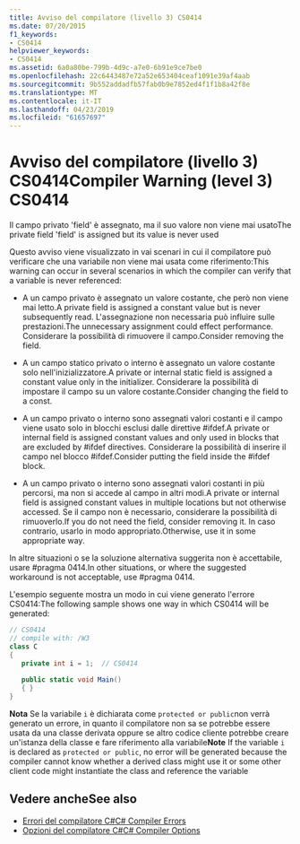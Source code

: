 ```yaml
---
title: Avviso del compilatore (livello 3) CS0414
ms.date: 07/20/2015
f1_keywords:
- CS0414
helpviewer_keywords:
- CS0414
ms.assetid: 6a0a80be-799b-4d9c-a7e0-6b91e9ce7be0
ms.openlocfilehash: 22c6443487e72a52e653404ceaf1091e39af4aab
ms.sourcegitcommit: 9b552addadfb57fab0b9e7852ed4f1f1b8a42f8e
ms.translationtype: MT
ms.contentlocale: it-IT
ms.lasthandoff: 04/23/2019
ms.locfileid: "61657697"
---
```

# <a name="compiler-warning-level-3-cs0414"></a><span data-ttu-id="0244f-102">Avviso del compilatore (livello 3) CS0414</span><span class="sxs-lookup"><span data-stu-id="0244f-102">Compiler Warning (level 3) CS0414</span></span>
<span data-ttu-id="0244f-103">Il campo privato 'field' è assegnato, ma il suo valore non viene mai usato</span><span class="sxs-lookup"><span data-stu-id="0244f-103">The private field 'field' is assigned but its value is never used</span></span>  
  
 <span data-ttu-id="0244f-104">Questo avviso viene visualizzato in vai scenari in cui il compilatore può verificare che una variabile non viene mai usata come riferimento:</span><span class="sxs-lookup"><span data-stu-id="0244f-104">This warning can occur in several scenarios in which the compiler can verify that a variable is never referenced:</span></span>  
  
-   <span data-ttu-id="0244f-105">A un campo privato è assegnato un valore costante, che però non viene mai letto.</span><span class="sxs-lookup"><span data-stu-id="0244f-105">A private field is assigned a constant value but is never subsequently read.</span></span> <span data-ttu-id="0244f-106">L'assegnazione non necessaria può influire sulle prestazioni.</span><span class="sxs-lookup"><span data-stu-id="0244f-106">The unnecessary assignment could effect performance.</span></span> <span data-ttu-id="0244f-107">Considerare la possibilità di rimuovere il campo.</span><span class="sxs-lookup"><span data-stu-id="0244f-107">Consider removing the field.</span></span>  
  
-   <span data-ttu-id="0244f-108">A un campo statico privato o interno è assegnato un valore costante solo nell'inizializzatore.</span><span class="sxs-lookup"><span data-stu-id="0244f-108">A private or internal static field is assigned a constant value only in the initializer.</span></span> <span data-ttu-id="0244f-109">Considerare la possibilità di impostare il campo su un valore costante.</span><span class="sxs-lookup"><span data-stu-id="0244f-109">Consider changing the field to a const.</span></span>  
  
-   <span data-ttu-id="0244f-110">A un campo privato o interno sono assegnati valori costanti e il campo viene usato solo in blocchi esclusi dalle direttive #ifdef.</span><span class="sxs-lookup"><span data-stu-id="0244f-110">A private or internal field is assigned constant values and only used in blocks that are excluded by #ifdef directives.</span></span> <span data-ttu-id="0244f-111">Considerare la possibilità di inserire il campo nel blocco #ifdef.</span><span class="sxs-lookup"><span data-stu-id="0244f-111">Consider putting the field inside the #ifdef block.</span></span>  
  
-   <span data-ttu-id="0244f-112">A un campo privato o interno sono assegnati valori costanti in più percorsi, ma non si accede al campo in altri modi.</span><span class="sxs-lookup"><span data-stu-id="0244f-112">A private or internal field is assigned constant values in multiple locations but not otherwise accessed.</span></span> <span data-ttu-id="0244f-113">Se il campo non è necessario, considerare la possibilità di rimuoverlo.</span><span class="sxs-lookup"><span data-stu-id="0244f-113">If you do not need the field, consider removing it.</span></span> <span data-ttu-id="0244f-114">In caso contrario, usarlo in modo appropriato.</span><span class="sxs-lookup"><span data-stu-id="0244f-114">Otherwise, use it in some appropriate way.</span></span>  
  
 <span data-ttu-id="0244f-115">In altre situazioni o se la soluzione alternativa suggerita non è accettabile, usare #pragma 0414.</span><span class="sxs-lookup"><span data-stu-id="0244f-115">In other situations, or where the suggested workaround is not acceptable, use #pragma 0414.</span></span>  
  
 <span data-ttu-id="0244f-116">L'esempio seguente mostra un modo in cui viene generato l'errore CS0414:</span><span class="sxs-lookup"><span data-stu-id="0244f-116">The following sample shows one way in which CS0414 will be generated:</span></span>  
  
```csharp  
// CS0414  
// compile with: /W3  
class C  
{  
   private int i = 1;  // CS0414  
  
   public static void Main()  
   { }  
}  
```  
  
 <span data-ttu-id="0244f-117">**Nota** Se la variabile `i` è dichiarata come `protected or public`non verrà generato un errore, in quanto il compilatore non sa se potrebbe essere usata da una classe derivata oppure se altro codice cliente potrebbe creare un'istanza della classe e fare riferimento alla variabile</span><span class="sxs-lookup"><span data-stu-id="0244f-117">**Note** If the variable `i` is declared as `protected or public`, no error will be generated because the compiler cannot know whether a derived class might use it or some other client code might instantiate the class and reference the variable</span></span>  
  
## <a name="see-also"></a><span data-ttu-id="0244f-118">Vedere anche</span><span class="sxs-lookup"><span data-stu-id="0244f-118">See also</span></span>

- [<span data-ttu-id="0244f-119">Errori del compilatore C#</span><span class="sxs-lookup"><span data-stu-id="0244f-119">C# Compiler Errors</span></span>](../../csharp/language-reference/compiler-messages/index.md)
- [<span data-ttu-id="0244f-120">Opzioni del compilatore C#</span><span class="sxs-lookup"><span data-stu-id="0244f-120">C# Compiler Options</span></span>](../../csharp/language-reference/compiler-options/index.md)
